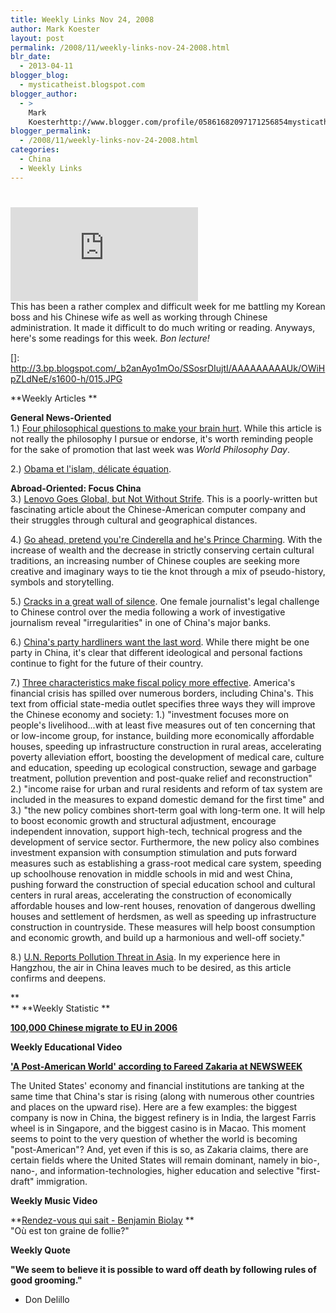 ```yaml
---
title: Weekly Links Nov 24, 2008
author: Mark Koester
layout: post
permalink: /2008/11/weekly-links-nov-24-2008.html
blr_date:
  - 2013-04-11
blogger_blog:
  - mysticatheist.blogspot.com
blogger_author:
  - >
    Mark
    Koesterhttp://www.blogger.com/profile/05861682097171256854mysticatheist@gmail.com
blogger_permalink:
  - /2008/11/weekly-links-nov-24-2008.html
categories:
  - China
  - Weekly Links
---
```

# 

[![][2]][2]  
This has been a rather complex and difficult week for me battling my Korean boss and his Chinese wife as well as working through Chinese administration. It made it difficult to do much writing or reading. Anyways, here's some readings for this week. *Bon lecture!*

 []: http://3.bp.blogspot.com/_b2anAyo1mOo/SSosrDIujtI/AAAAAAAAAUk/OWiHpZLdNeE/s1600-h/015.JPG

**Weekly Articles **

**General News-Oriented**  
1.) [Four philosophical questions to make your brain hurt][2]. While this article is not really the philosophy I pursue or endorse, it's worth reminding people for the sake of promotion that last week was *World Philosophy Day*.

 [2]: http://reflectedplaces.blogspot.com/2008/11/four-philosophical-questions-to-make.html

2.) [Obama et l'islam, délicate équation][3].

 [3]: http://reflectedplaces.blogspot.com/2008/11/obama-et-lislam-dlicate-quation.html

**Abroad-Oriented: Focus China**  
3.) [Lenovo Goes Global, but Not Without Strife][4]. This is a poorly-written but fascinating article about the Chinese-American computer company and their struggles through cultural and geographical distances.

 [4]: http://reflectedplaces.blogspot.com/2008/11/lenovo-goes-global-but-not-without.html "Lenovo Goes Global, but Not Without Strife"

4.) [Go ahead, pretend you're Cinderella and he's Prince Charming][5]. With the increase of wealth and the decrease in strictly conserving certain cultural traditions, an increasing number of Chinese couples are seeking more creative and imaginary ways to tie the knot through a mix of pseudo-history, symbols and storytelling.

 [5]: http://reflectedplaces.blogspot.com/2008/11/go-ahead-pretend-youre-cinderella-and.html

5.) [Cracks in a great wall of silence][6]. One female journalist's legal challenge to Chinese control over the media following a work of investigative journalism reveal "irregularities" in one of China's major banks.

 [6]: http://reflectedplaces.blogspot.com/2008/11/cracks-in-great-wall-of-silence.html

6.) [China's party hardliners want the last word][7]. While there might be one party in China, it's clear that different ideological and personal factions continue to fight for the future of their country.

 [7]: http://reflectedplaces.blogspot.com/2008/11/chinas-party-hardliners-want-last-word.html

7.) [Three characteristics make fiscal policy more effective][8]. America's financial crisis has spilled over numerous borders, including China's. This text from official state-media outlet specifies three ways they will improve the Chinese economy and society: 1.) "investment focuses more on people's livelihood...with at least five measures out of ten concerning that or low-income group, for instance, building more economically affordable houses, speeding up infrastructure construction in rural areas, accelerating poverty alleviation effort, boosting the development of medical care, culture and education, speeding up ecological construction, sewage and garbage treatment, pollution prevention and post-quake relief and reconstruction" 2.) "income raise for urban and rural residents and reform of tax system are included in the measures to expand domestic demand for the first time" and 3.) "the new policy combines short-term goal with long-term one. It will help to boost economic growth and structural adjustment, encourage independent innovation, support high-tech, technical progress and the development of service sector. Furthermore, the new policy also combines investment expansion with consumption stimulation and puts forward measures such as establishing a grass-root medical care system, speeding up schoolhouse renovation in middle schools in mid and west China, pushing forward the construction of special education school and cultural centers in rural areas, accelerating the construction of economically affordable houses and low-rent houses, renovation of dangerous dwelling houses and settlement of herdsmen, as well as speeding up infrastructure construction in countryside. These measures will help boost consumption and economic growth, and build up a harmonious and well-off society."

 [8]: http://reflectedplaces.blogspot.com/2008/11/three-characteristics-make-fiscal.html

8.) [U.N. Reports Pollution Threat in Asia][9]. In my experience here in Hangzhou, the air in China leaves much to be desired, as this article confirms and deepens.

 [9]: http://reflectedplaces.blogspot.com/2008/11/un-reports-pollution-threat-in-asia.html

**  
** **Weekly Statistic **

**[100,000 Chinese migrate to EU in 2006][10]**

**Weekly Educational Video**

**['A Post-American World' according to Fareed Zakaria at NEWSWEEK][11]**

The United States' economy and financial institutions are tanking at the same time that China's star is rising (along with numerous other countries and places on the upward rise). Here are a few examples: the biggest company is now in China, the biggest refinery is in India, the largest Farris wheel is in Singapore, and the biggest casino is in Macao. This moment seems to point to the very question of whether the world is becoming "post-American"? And, yet even if this is so, as Zakaria claims, there are certain fields where the United States will remain dominant, namely in bio-, nano-, and information-technologies, higher education and selective "first-draft" immigration.

**Weekly Music Video**

**[Rendez-vous qui sait - Benjamin Biolay][12] **  
"Où est ton graine de follie?"

**Weekly Quote**

**"We seem to believe it is possible to ward off death by following rules of good grooming."**  
- Don Delillo

 [10]: http://reflectedplaces.blogspot.com/2008/11/100000-chinese-migrate-to-eu-in-2006.html
 [11]: http://www.newsweek.com/id/135380
 [12]: http://www.youtube.com/watch?v=1FnSoQ9_OF8 "Rendez-vous qui sait - Benjamin Biolay"